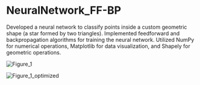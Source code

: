# NeuralNetwork_FF-BP
Developed a neural network to classify points inside a custom geometric shape (a star formed by two triangles). Implemented feedforward and backpropagation algorithms for training the neural network. Utilized NumPy for numerical operations, Matplotlib for data visualization, and Shapely for geometric operations.

![Figure_1](https://github.com/IMP4U/NeuralNetwork_FF-BP/assets/116965072/e9adf500-84a3-41f6-8ce3-2975d3eaf894)

![Figure_1_optimized](https://github.com/IMP4U/NeuralNetwork_FF-BP/assets/116965072/51186fa2-9eb3-4c30-9d7d-5aa16840be69)
